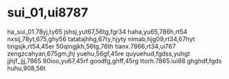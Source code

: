 # sui_01,ui8787
ha_sui_01.78yj,ty65
jshsj,yut67,56tg,fgr34
haha,yu65,786h,rt54
nxsij,78yt,675,ghy56
tatatajhhg,67ty,hjyty
nimab,hjg09,rt34,67hyt
tingsjk,rt54,45er
50qingjkh,56tg,76th
tianx.7866,rt34,ui767
zengzcahyan,675gm,jhj
yuehu,56gf,45re
quyuehud,fgdss,yuhgt
jjhjf_jjj,7865
90ioo,yu67,45rf
goodfg,ghff,45rg
ttorh.7865.iui88
ghghdf,fgds
huhu,908,56t
